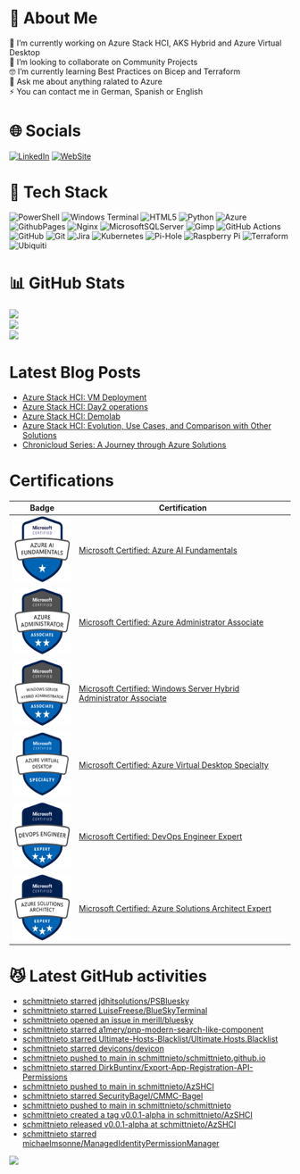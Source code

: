 # 🦾 About Me
🔭 I’m currently working on Azure Stack HCI, AKS Hybrid and Azure Virtual Desktop<br>👯 I’m looking to collaborate on Community Projects <br>🤓 I’m currently learning Best Practices on Bicep and Terraform<br>💬 Ask me about anything ralated to Azure<br>⚡ You can contact me in German, Spanish or English 


# 🌐 Socials
[![LinkedIn](https://img.shields.io/badge/LinkedIn-%230077B5.svg?logo=linkedin&logoColor=white)](https://www.linkedin.com/in/cristian-schmitt-nieto/) [![WebSite](https://img.shields.io/badge/Website-%230077B5.svg?logo=github-pages&logoColor=white)](https://schmitt-nieto.com) 

# 🤖 Tech Stack
![PowerShell](https://img.shields.io/badge/PowerShell-%235391FE.svg?style=flat&logo=powershell&logoColor=white) ![Windows Terminal](https://img.shields.io/badge/Windows%20Terminal-%234D4D4D.svg?style=flat&logo=windows-terminal&logoColor=white) ![HTML5](https://img.shields.io/badge/html5-%23E34F26.svg?style=flat&logo=html5&logoColor=white) ![Python](https://img.shields.io/badge/python-3670A0?style=flat&logo=python&logoColor=ffdd54) ![Azure](https://img.shields.io/badge/azure-%230072C6.svg?style=flat&logo=microsoftazure&logoColor=white) ![GithubPages](https://img.shields.io/badge/github%20pages-121013?style=flat&logo=github&logoColor=white) ![Nginx](https://img.shields.io/badge/nginx-%23009639.svg?style=flat&logo=nginx&logoColor=white) ![MicrosoftSQLServer](https://img.shields.io/badge/Microsoft%20SQL%20Server-CC2927?style=flat&logo=microsoft%20sql%20server&logoColor=white) ![Gimp](https://img.shields.io/badge/Gimp-657D8B?style=flat&logo=gimp&logoColor=FFFFFF) ![GitHub Actions](https://img.shields.io/badge/github%20actions-%232671E5.svg?style=flat&logo=githubactions&logoColor=white) ![GitHub](https://img.shields.io/badge/github-%23121011.svg?style=flat&logo=github&logoColor=white) ![Git](https://img.shields.io/badge/git-%23F05033.svg?style=flat&logo=git&logoColor=white) ![Jira](https://img.shields.io/badge/jira-%230A0FFF.svg?style=flat&logo=jira&logoColor=white) ![Kubernetes](https://img.shields.io/badge/kubernetes-%23326ce5.svg?style=flat&logo=kubernetes&logoColor=white) ![Pi-Hole](https://img.shields.io/badge/pihole-%2396060C.svg?style=flat&logo=pi-hole&logoColor=white) ![Raspberry Pi](https://img.shields.io/badge/-RaspberryPi-C51A4A?style=flat&logo=Raspberry-Pi) ![Terraform](https://img.shields.io/badge/terraform-%235835CC.svg?style=flat&logo=terraform&logoColor=white) ![Ubiquiti](https://img.shields.io/badge/ubiquiti-%230559C9.svg?style=flat&logo=ubiquiti&logoColor=white)
# 📊 GitHub Stats
![](https://github-readme-stats.vercel.app/api?username=SchmittNieto&theme=dark&hide_border=false&include_all_commits=false&count_private=false)<br/>
![](https://github-readme-streak-stats.herokuapp.com/?user=SchmittNieto&theme=dark&hide_border=false)<br/>
![](https://github-readme-stats.vercel.app/api/top-langs/?username=SchmittNieto&theme=dark&hide_border=false&include_all_commits=false&count_private=false&layout=compact)

# Latest Blog Posts
<!-- BLOG-POST-LIST:START -->
- [Azure Stack HCI: VM Deployment](https://schmitt-nieto.com/blog/azure-stack-hci-vm-deployment/)
- [Azure Stack HCI: Day2 operations](https://schmitt-nieto.com/blog/azure-stack-hci-day2/)
- [Azure Stack HCI: Demolab](https://schmitt-nieto.com/blog/azure-stack-hci-demolab/)
- [Azure Stack HCI: Evolution, Use Cases, and Comparison with Other Solutions](https://schmitt-nieto.com/blog/azure-stack-hci-evolution-use-cases-comparison/)
- [Chronicloud Series: A Journey through Azure Solutions](https://schmitt-nieto.com/blog/chronicloud-series/)
<!-- BLOG-POST-LIST:END -->
<!-- Credits to Blog Updates on readme to: https://github.com/gautamkrishnar/blog-post-workflow -->

# Certifications

| Badge | Certification |
|---|---|
| <img src="/assets/img/microsoft-certified-fundamentals-badge-AI.png" height="120" width="120"/> | [Microsoft Certified: Azure AI Fundamentals](https://learn.microsoft.com/api/credentials/share/en-us/CristianSchmittNieto-7357/DEC07C6846AF65A7?sharingId=24F0DC952D8EB05D) |
| <img src="/assets/img/microsoft-certified-associate-badge-adm.png" height="120" width="120"/> | [Microsoft Certified: Azure Administrator Associate](https://learn.microsoft.com/api/credentials/share/en-us/CristianSchmittNieto-7357/5FBC968AEABFC10B?sharingId=24F0DC952D8EB05D) |
| <img src="/assets/img/microsoft-certified-associate-badge-hybrid.png" height="120" width="120"/> | [Microsoft Certified: Windows Server Hybrid Administrator Associate](https://learn.microsoft.com/api/credentials/share/en-us/CristianSchmittNieto-7357/A3635D8F3BE9F9C2?sharingId=24F0DC952D8EB05D) |
| <img src="/assets/img/microsoft-certified-specialty-badge-avd.png" height="120" width="120"/> | [Microsoft Certified: Azure Virtual Desktop Specialty](https://learn.microsoft.com/api/credentials/share/en-us/CristianSchmittNieto-7357/E724DDDADB705179?sharingId=24F0DC952D8EB05D) |
| <img src="/assets/img/microsoft-certified-expert-badge-DevOps.png" height="120" width="120"/> | [Microsoft Certified: DevOps Engineer Expert](https://learn.microsoft.com/api/credentials/share/en-us/CristianSchmittNieto-7357/225ACCA9CD499B3C?sharingId=24F0DC952D8EB05D) |
| <img src="/assets/img/microsoft-certified-expert-badge-expert.png" height="120" width="120"/> | [Microsoft Certified: Azure Solutions Architect Expert](https://learn.microsoft.com/api/credentials/share/en-us/CristianSchmittNieto-7357/B8D453727AF2E0FF?sharingId=24F0DC952D8EB05D) |

# 😼 Latest GitHub activities

<!-- LATESTACTIVITYGITHUB:START -->
- [schmittnieto starred jdhitsolutions/PSBluesky](https://github.com/jdhitsolutions/PSBluesky)
- [schmittnieto starred LuiseFreese/BlueSkyTerminal](https://github.com/LuiseFreese/BlueSkyTerminal)
- [schmittnieto opened an issue in merill/bluesky](https://github.com/merill/bluesky/issues/480)
- [schmittnieto starred a1mery/pnp-modern-search-like-component](https://github.com/a1mery/pnp-modern-search-like-component)
- [schmittnieto starred Ultimate-Hosts-Blacklist/Ultimate.Hosts.Blacklist](https://github.com/Ultimate-Hosts-Blacklist/Ultimate.Hosts.Blacklist)
- [schmittnieto starred devicons/devicon](https://github.com/devicons/devicon)
- [schmittnieto pushed to main in schmittnieto/schmittnieto.github.io](https://github.com/schmittnieto/schmittnieto.github.io/compare/7ad9cbb71c...4c41425470)
- [schmittnieto starred DirkBuntinx/Export-App-Registration-API-Permissions](https://github.com/DirkBuntinx/Export-App-Registration-API-Permissions)
- [schmittnieto pushed to main in schmittnieto/AzSHCI](https://github.com/schmittnieto/AzSHCI/compare/5f8f412b20...bc250f9a75)
- [schmittnieto starred SecurityBagel/CMMC-Bagel](https://github.com/SecurityBagel/CMMC-Bagel-Lite)
- [schmittnieto pushed to main in schmittnieto/schmittnieto](https://github.com/schmittnieto/schmittnieto/compare/54aca91cb4...4363fed0cd)
- [schmittnieto created a tag v0.0.1-alpha in schmittnieto/AzSHCI](https://github.com/schmittnieto/AzSHCI/tree/v0.0.1-alpha)
- [schmittnieto released v0.0.1-alpha at schmittnieto/AzSHCI](https://github.com/schmittnieto/AzSHCI/releases/tag/v0.0.1-alpha)
- [schmittnieto starred michaelmsonne/ManagedIdentityPermissionManager](https://github.com/michaelmsonne/ManagedIdentityPermissionManager)
<!-- LATESTACTIVITYGITHUB:END -->

[![](https://visitcount.itsvg.in/api?id=SchmittNieto&icon=0&color=3)](https://visitcount.itsvg.in)
